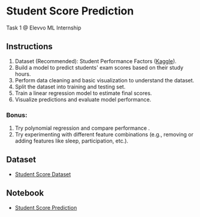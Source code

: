 # Student Score Prediction 
Task 1 @ Elevvo ML Internship 

## Instructions
1. Dataset (Recommended): Student Performance Factors ([Kaggle](https://www.kaggle.com/)). 
2. Build a model to predict students' exam scores based on their study hours.
3. Perform data cleaning and basic visualization to understand the dataset.
4. Split the dataset into training and testing set.
5. Train a linear regression model to estimate final scores.
6. Visualize predictions and evaluate model performance.
### Bonus:
1. Try polynomial regression and compare performance .
2. Try experimenting with different feature combinations (e.g., removing or adding features like sleep, participation, etc.).

## Dataset
- [Student Score Dataset](https://www.kaggle.com/datasets/lainguyn123/student-performance-factors)

## Notebook
- [Student Score Prediction](https://github.com/Asma-Nasr/Student-Score-Prediction/blob/main/student_score_prediction.ipynb)
